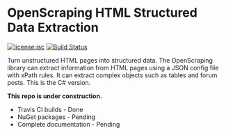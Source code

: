 # OpenScraping HTML Structured Data Extraction

[![license:isc](https://img.shields.io/badge/license-mit-green.svg?style=flat-square)](https://github.com/Microsoft/openscraping-lib-csharp/blob/master/LICENSE) [![Build Status](https://img.shields.io/travis/Microsoft/openscraping-lib-csharp.svg?style=flat-square)](https://travis-ci.org/Microsoft/openscraping-lib-csharp)

Turn unstructured HTML pages into structured data. The OpenScraping library can extract information from HTML pages using a JSON config file with xPath rules. It can extract complex objects such as tables and forum posts. This is the C# version.

**This repo is under construction.**
* Travis CI builds - Done
* NuGet packages - Pending
* Complete documentation - Pending

